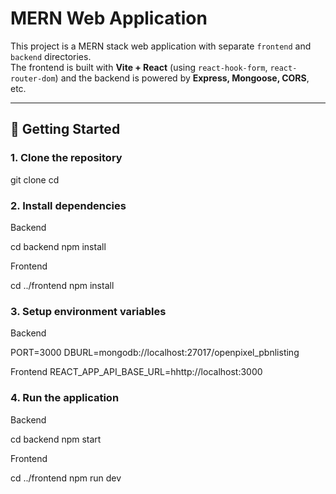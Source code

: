 # MERN Web Application

This project is a MERN stack web application with separate `frontend` and `backend` directories.  
The frontend is built with **Vite + React** (using `react-hook-form`, `react-router-dom`) and the backend is powered by **Express, Mongoose, CORS**, etc.

---

## 🚀 Getting Started

### 1. Clone the repository
git clone <your-repo-url>
cd <your-repo-name>

### 2. Install dependencies

Backend

  cd backend
  npm install


Frontend

cd ../frontend
npm install

### 3. Setup environment variables

Backend

PORT=3000
DBURL=mongodb://localhost:27017/openpixel_pbnlisting

Frontend
REACT_APP_API_BASE_URL=hhttp://localhost:3000

### 4. Run the application

Backend

cd backend
npm start


Frontend

cd ../frontend
npm run dev
